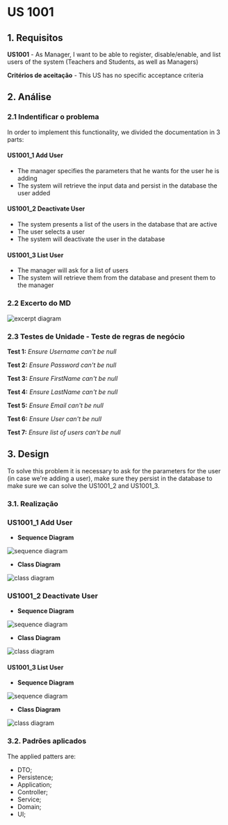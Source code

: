 # US 1001

## 1. Requisitos

**US1001** -  As Manager, I want to be able to register, disable/enable, and list users of the system (Teachers and Students, as well as Managers)

**Critérios de aceitação** - This US has no specific acceptance criteria

## 2. Análise

### 2.1 Indentificar o problema
In order to implement this functionality, we divided the documentation in 3 parts:

#### US1001_1 Add User

* The manager specifies the parameters that he wants for the user he is adding
* The system will retrieve the input data and persist in the database the user added

#### US1001_2 Deactivate User

* The system presents a list of the users in the database that are active
* The user selects a user
* The system will deactivate the user in the database

#### US1001_3 List User

* The manager will ask for a list of users
* The system will retrieve them from the database and present them to the manager

### 2.2 Excerto do MD
![excerpt diagram](domain_excerpt_1001.svg "domain_excerpt_3004.svg")

### 2.3 Testes de Unidade - Teste de regras de negócio

**Test 1:** *Ensure Username can't be null*

**Test 2:** *Ensure Password can't be null*

**Test 3:** *Ensure FirstName can't be null*

**Test 4:** *Ensure LastName can't be null*

**Test 5:** *Ensure Email can't be null*

**Test 6:** *Ensure User can't be null*

**Test 7:** *Ensure list of users can't be null*



## 3. Design

To solve this problem it is necessary to ask for the parameters for the user (in case we're adding a user), make sure 
they persist in the database to make sure we can solve the US1001_2 and US1001_3.

### 3.1. Realização

### US1001_1 Add User
* **Sequence Diagram**

![sequence diagram](us1001_1/sequence_diagram_addUser.svg "sequence_diagram_1001_1")

* **Class Diagram**

![class diagram](us1001_1/class_diagram_addUser.svg "class_diagram_1001_1")

### US1001_2 Deactivate  User

* **Sequence Diagram**
 
![sequence diagram](us1001_2/sequence_diagram_deactivateUser.svg "sequence_diagram_1001_2")

* **Class Diagram**

![class diagram](us1001_2/class_diagram_deactivateUser.svg "class_diagram_1001_2")

#### US1001_3 List User

* **Sequence Diagram**

![sequence diagram](us1001_3/sequence_diagram_listUser.svg "sequence_diagram_1001_3")

* **Class Diagram**

![class diagram](us1001_3/class_diagram_listUser.svg "class_diagram_1001_3")

### 3.2. Padrões aplicados
The applied patters are:
* DTO;
* Persistence;
* Application;
* Controller;
* Service;
* Domain;
* UI;